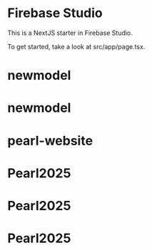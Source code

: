 # Firebase Studio

This is a NextJS starter in Firebase Studio.

To get started, take a look at src/app/page.tsx.
# newmodel
# newmodel
# pearl-website
# Pearl2025
# Pearl2025
# Pearl2025
